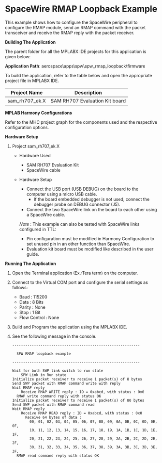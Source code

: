 # SpaceWire RMAP Loopback Example

This example shows how to configure the SpaceWire peripheral to configure the RMAP module, send an RMAP command with the packet transceiver and receive the RMAP reply with the packet receiver.

**Building The Application**

The parent folder for all the MPLABX IDE projects for this application is given below:

**Application Path**: aerospace\apps\spw\spw_rmap_loopback\firmware

To build the application, refer to the table below and open the appropriate project file in MPLABX IDE.

| Project Name  | Description   |
| ------------- |:-------------:|
| sam_rh707_ek.X | SAM RH707 Evaluation Kit board  |

**MPLAB Harmony Configurations**

Refer to the MHC project graph for the components used and the respective configuration options.

**Hardware Setup**

1. Project sam_rh707_ek.X
    * Hardware Used
        * SAM RH707 Evaluation Kit
        * SpaceWire cable
    * Hardware Setup
        * Connect the USB port (USB DEBUG) on the board to the computer using a micro USB cable.
            * If the board embedded debugger is not used, connect the debugger probe on DEBUG connector (J5).
        * Connect the two SpaceWire link on the board to each other using a SpaceWire cable.

        *Note* : This example can also be tested with SpaceWire links configured in TTL:
        * Pin configuration must be modified in Harmony Configuration to set unused pin in an other function than SpaceWire.
        * Evaluation kit board must be modified like described in the user guide.

**Running The Application**

1. Open the Terminal application (Ex.:Tera term) on the computer.
2. Connect to the Virtual COM port and configure the serial settings as follows:
    * Baud : 115200
    * Data : 8 Bits
    * Parity : None
    * Stop : 1 Bit
    * Flow Control : None
3. Build and Program the application using the MPLABX IDE.
4. See the following message in the console.

    ```console
    -----------------------------------------------------------

      SPW RMAP loopback example

    -----------------------------------------------------------

    Wait for both SWP link switch to run state
        SPW Link in Run state
    Initialize packet receiver to receive 1 packet(s) of 8 bytes
    Send SWP packet with RMAP command write with reply
    Wait RMAP reply
        Receive RMAP WRITE reply : ID = 0xabcd, with status : 0x0
      RMAP write command reply with status OK
    Initialize packet receiver to receive 1 packet(s) of 80 bytes
    Send SWP packet with RMAP command read
    Wait RMAP reply
        Receive RMAP READ reply : ID = 0xabcd, with status : 0x0
          Receive 64 bytes of data :
            00, 01, 02, 03, 04, 05, 06, 07, 08, 09, 0A, 0B, 0C, 0D, 0E, 0F,
            10, 11, 12, 13, 14, 15, 16, 17, 18, 19, 1A, 1B, 1C, 1D, 1E, 1F,
            20, 21, 22, 23, 24, 25, 26, 27, 28, 29, 2A, 2B, 2C, 2D, 2E, 2F,
            30, 31, 32, 33, 34, 35, 36, 37, 38, 39, 3A, 3B, 3C, 3D, 3E, 3F,
      RMAP read command reply with status OK
    ```
